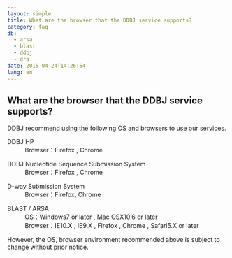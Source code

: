 ```yaml
---
layout: simple
title: What are the browser that the DDBJ service supports?
category: faq
db:
  - arsa
  - blast
  - ddbj
  - dra
date: 2015-04-24T14:26:54
lang: en
---
```


## What are the browser that the DDBJ service supports?

DDBJ recommend using the following OS and browsers to use our services. <br>
<dl class="d-triangle"><dt>DDBJ HP</dt>
  <dd>Browser：Firefox , Chrome</dd>
</dl>
<dl class="d-triangle"><dt>DDBJ Nucleotide Sequence Submission System</dt>
  <dd>Browser：Firefox , Chrome</dd>
</dl>
<dl class="d-triangle"><dt>D-way Submission System</dt>
  <dd>Browser：Firefox, Chrome</dd>
</dl>
<dl class="d-triangle"><dt>BLAST / ARSA</dt>
  <dd>OS：Windows7 or later , Mac OSX10.6 or later
    <dd>Browser：IE10.X , IE9.X , Firefox , Chrome , Safari5.X or later</dd>
  </dd>
</dl>However, the OS, browser environment recommended above is subject to change without prior notice.